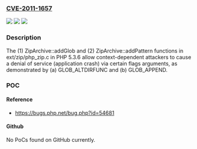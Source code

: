 ### [CVE-2011-1657](https://cve.mitre.org/cgi-bin/cvename.cgi?name=CVE-2011-1657)
![](https://img.shields.io/static/v1?label=Product&message=n%2Fa&color=blue)
![](https://img.shields.io/static/v1?label=Version&message=n%2Fa&color=blue)
![](https://img.shields.io/static/v1?label=Vulnerability&message=n%2Fa&color=brighgreen)

### Description

The (1) ZipArchive::addGlob and (2) ZipArchive::addPattern functions in ext/zip/php_zip.c in PHP 5.3.6 allow context-dependent attackers to cause a denial of service (application crash) via certain flags arguments, as demonstrated by (a) GLOB_ALTDIRFUNC and (b) GLOB_APPEND.

### POC

#### Reference
- https://bugs.php.net/bug.php?id=54681

#### Github
No PoCs found on GitHub currently.

